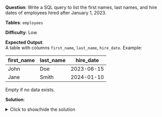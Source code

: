 **Question**: Write a SQL query to list the first names, last names, and hire dates of employees hired after January 1, 2023.

**Tables**: `employees`

**Difficulty**: Low

**Expected Output**:  
A table with columns `first_name`, `last_name`, `hire_date`. Example:

| first_name | last_name | hire_date  |
|------------|-----------|------------|
| John       | Doe       | 2023-06-15 |
| Jane       | Smith     | 2024-01-10 |

Empty if no data exists.

**Solution**:
<details>
<summary>Click to show/hide the solution</summary>

```sql
SELECT 
    first_name,
    last_name,
    hire_date
FROM employees
WHERE hire_date > '2023-01-01';
```
</details>
